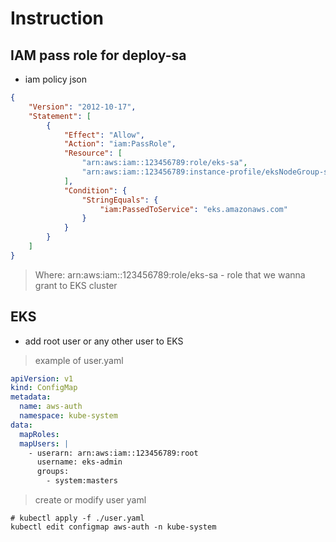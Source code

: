 # Instruction

## IAM pass role for deploy-sa
- iam policy json
```json
{
    "Version": "2012-10-17",
    "Statement": [
        {
            "Effect": "Allow",
            "Action": "iam:PassRole",
            "Resource": [
                "arn:aws:iam::123456789:role/eks-sa",
                "arn:aws:iam::123456789:instance-profile/eksNodeGroup-sa"
            ],
            "Condition": {
                "StringEquals": {
                    "iam:PassedToService": "eks.amazonaws.com"
                }
            }
        }
    ]
}
```
> Where: arn:aws:iam::123456789:role/eks-sa - role that we wanna grant to EKS cluster
## EKS
- add root user or any other user to EKS
> example of user.yaml
```yaml
apiVersion: v1
kind: ConfigMap
metadata:
  name: aws-auth
  namespace: kube-system
data:
  mapRoles: 
  mapUsers: |
    - userarn: arn:aws:iam::123456789:root
      username: eks-admin
      groups:
        - system:masters
```
> create or modify user yaml
```
# kubectl apply -f ./user.yaml
kubectl edit configmap aws-auth -n kube-system
```
